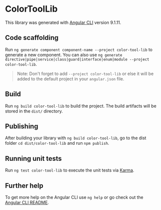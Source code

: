 # ColorToolLib

This library was generated with [Angular CLI](https://github.com/angular/angular-cli) version 9.1.11.

## Code scaffolding

Run `ng generate component component-name --project color-tool-lib` to generate a new component. You can also use `ng generate directive|pipe|service|class|guard|interface|enum|module --project color-tool-lib`.
> Note: Don't forget to add `--project color-tool-lib` or else it will be added to the default project in your `angular.json` file. 

## Build

Run `ng build color-tool-lib` to build the project. The build artifacts will be stored in the `dist/` directory.

## Publishing

After building your library with `ng build color-tool-lib`, go to the dist folder `cd dist/color-tool-lib` and run `npm publish`.

## Running unit tests

Run `ng test color-tool-lib` to execute the unit tests via [Karma](https://karma-runner.github.io).

## Further help

To get more help on the Angular CLI use `ng help` or go check out the [Angular CLI README](https://github.com/angular/angular-cli/blob/master/README.md).
